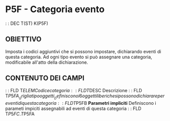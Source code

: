 # P5F - Categoria evento
 :  : DEC T(ST) K(P5F)
## OBIETTIVO
Imposta i codici aggiuntivi che si possono impostare, dichiarando eventi di questa categoria.
Ad ogni tipo evento si può assegnare una categoria, modificabile all'atto della dichiarazione.
## CONTENUTO DEI CAMPI
 :  : FLD T$ELEM Codice categoria
 :  : FLD T$DESC Descrizione
 :  : FLD T$P5FA __Griglia tipo oggetti__
Definiscono i 6 oggetti liberi che si possono dichiarare per eventi di questa categoria
 :  : FLD T$P5FB __Parametri impliciti__
Definiscono i parameti impiciti assegnabili ad eventi di questa categoria
 :  : FLD T$P5FC.T$P5FA
